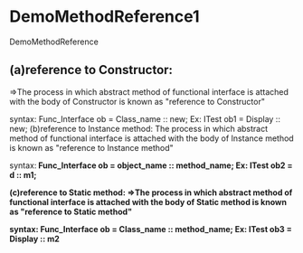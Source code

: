 # DemoMethodReference1
DemoMethodReference 
## (a)reference to Constructor:
=&gt;The process in which abstract method of functional interface
is attached with the body of Constructor is known as &quot;reference
to Constructor&quot;

syntax:
Func_Interface ob = Class_name :: new;
Ex:
ITest ob1 = Display :: new;
(b)reference to Instance method:
The process in which abstract method of functional interface
is attached with the body of Instance method is known as
&quot;reference to Instance method&quot;

syntax:<b>
Func_Interface ob = object_name :: method_name;<b>
Ex:<b>
ITest ob2 = d :: m1;<b>

(c)reference to Static method:
=&gt;The process in which abstract method of functional interface
is attached with the body of Static method is known as
&quot;reference to Static method&quot;

syntax:
Func_Interface ob = Class_name :: method_name;
Ex:
ITest ob3 = Display :: m2
